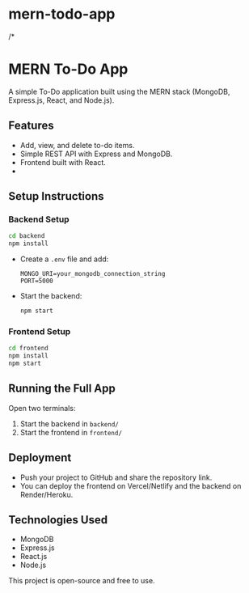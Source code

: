 # mern-todo-app
/*
# MERN To-Do App
A simple To-Do application built using the MERN stack (MongoDB, Express.js, React, and Node.js).

## Features
- Add, view, and delete to-do items.
- Simple REST API with Express and MongoDB.
- Frontend built with React.
- 
## Setup Instructions

### Backend Setup
```sh
cd backend
npm install
```
- Create a `.env` file and add:
  ```
  MONGO_URI=your_mongodb_connection_string
  PORT=5000
  ```
- Start the backend:
  ```sh
  npm start
  ```

### Frontend Setup
```sh
cd frontend
npm install
npm start
```

## Running the Full App
Open two terminals:
1. Start the backend in `backend/`
2. Start the frontend in `frontend/`

## Deployment
- Push your project to GitHub and share the repository link.
- You can deploy the frontend on Vercel/Netlify and the backend on Render/Heroku.

## Technologies Used
- MongoDB
- Express.js
- React.js
- Node.js

This project is open-source and free to use.
```
